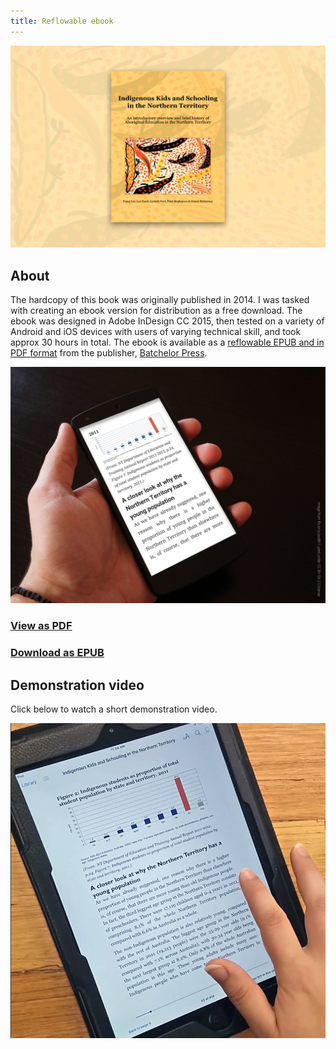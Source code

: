 ```yaml
---
title: Reflowable ebook
---
```


![Cover photo](resources/IKS-portfolio-cover.jpg)

## About
The hardcopy of this book was originally published in 2014. I was tasked with creating an ebook version for distribution as a free download. The ebook was designed in Adobe InDesign CC 2015, then tested on a variety of Android and iOS devices with users of varying technical skill, and took approx 30 hours in total. The ebook is available as a [reflowable EPUB and in PDF format](http://batchelorpress.com/node/290) from the publisher, [Batchelor Press](http://batchelorpress.com/).

![ebook mockup](resources/Nexus-5-mockup.jpg)

### [View as PDF](resources/indigenous-kids-schooling-nt.pdf)

### [Download as EPUB](resources/indigenous-kids-schooling-nt.pdf)

## Demonstration video

Click below to watch a short demonstration video.

[![ebook demonstration](resources/demoStill.jpg)](https://vimeo.com/180543488?share=copy)
